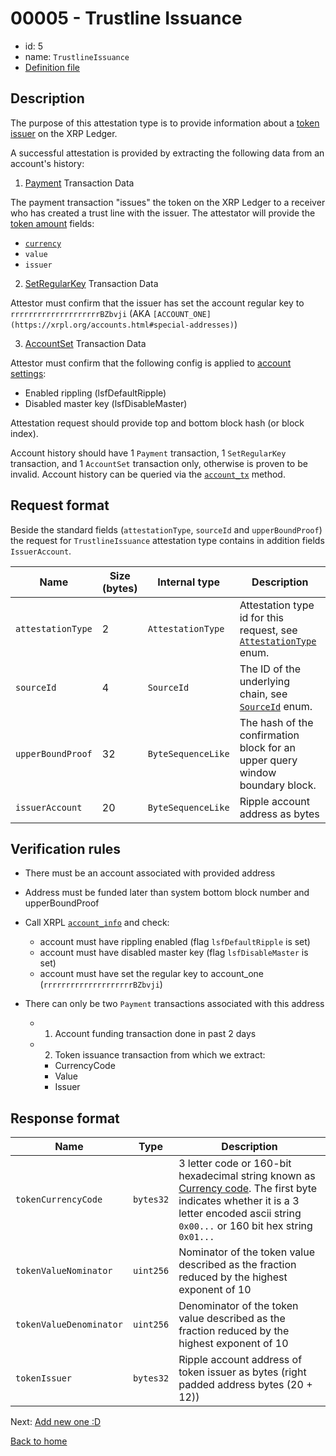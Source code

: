 # 00005 - Trustline Issuance

- id: 5
- name: `TrustlineIssuance`
- [Definition file](https://github.com/flare-foundation/attestation-client/blob/main/lib/verification/attestation-types/t-00005-trustline-issuance.ts)

## Description

The purpose of this attestation type is to provide information about a [token issuer](https://xrpl.org/trust-lines-and-issuing.html) on the XRP Ledger.

A successful attestation is provided by extracting the following data from an account's history:

1. [Payment](https://xrpl.org/payment.html) Transaction Data

The payment transaction "issues" the token on the XRP Ledger to a receiver who has created a trust line with the issuer. The attestator will provide the [token amount](https://xrpl.org/currency-formats.html#token-amounts) fields:

- [`currency`](https://xrpl.org/currency-formats.html#currency-codes)
- `value`
- `issuer`

2. [SetRegularKey](https://xrpl.org/setregularkey.html) Transaction Data

Attestor must confirm that the issuer has set the account regular key to `rrrrrrrrrrrrrrrrrrrrBZbvji` (AKA `[ACCOUNT_ONE](https://xrpl.org/accounts.html#special-addresses)`)

3. [AccountSet](https://xrpl.org/accountset.html) Transaction Data

Attestor must confirm that the following config is applied to [account settings](https://xrpl.org/accountroot.html#accountroot-flags):

- Enabled rippling (lsfDefaultRipple)
- Disabled master key (lsfDisableMaster)

Attestation request should provide top and bottom block hash (or block index).

Account history should have 1 `Payment` transaction, 1 `SetRegularKey` transaction, and 1 `AccountSet` transaction only, otherwise is proven to be invalid. Account history can be queried via the [`account_tx`]((https://xrpl.org/account_tx.html)) method.

## Request format

Beside the standard fields (`attestationType`, `sourceId` and `upperBoundProof`) the request for `TrustlineIssuance` attestation type contains in addition fields `IssuerAccount`.

| Name              | Size (bytes) | Internal type      | Description                                                                  |
| ----------------- | ------------ | ------------------ | ---------------------------------------------------------------------------- |
| `attestationType` | 2            | `AttestationType`  | Attestation type id for this request, see [`AttestationType`](./enums.md#attestation-type) enum.            |
| `sourceId`        | 4            | `SourceId`         | The ID of the underlying chain, see [`SourceId`](./enums.md#source-id) enum.                         |
| `upperBoundProof` | 32           | `ByteSequenceLike` | The hash of the confirmation block for an upper query window boundary block. |
| `issuerAccount`   | 20           | `ByteSequenceLike` | Ripple account address as bytes                                           |

## Verification rules

- There must be an account associated with provided address
- Address must be funded later than system bottom block number and upperBoundProof
- Call XRPL [`account_info`](https://xrpl.org/account_info.html) and check:
 
  - account must have rippling enabled (flag `lsfDefaultRipple` is set)
  - account must have disabled master key (flag `lsfDisableMaster` is set)
  - account must have set the regular key to account_one (`rrrrrrrrrrrrrrrrrrrrBZbvji`)

- There can only be two `Payment` transactions associated with this address
  - 1. Account funding transaction done in past 2 days
  - 2. Token issuance transaction from which we extract:
    - CurrencyCode
    - Value
    - Issuer

## Response format

| Name                   | Type         | Description                                                 |
| ---------------------- | ------------ | ----------------------------------------------------------- |
| `tokenCurrencyCode`    | `bytes32`    | 3 letter code or 160-bit hexadecimal string known as [Currency code](https://xrpl.org/currency-formats.html#currency-codes). The first byte indicates whether it is a 3 letter encoded ascii string `0x00...` or 160 bit hex string `0x01...`  |
| `tokenValueNominator`  | `uint256`    | Nominator of the token value described as the fraction reduced by the highest exponent of 10           |
| `tokenValueDenominator`| `uint256`    | Denominator of the token value described as the fraction reduced by the highest exponent of 10         |
| `tokenIssuer`          | `bytes32`    | Ripple account address of token issuer as bytes (right padded address bytes (20 + 12)) |

Next: [Add new one :D](../README.md)

[Back to home](../README.md)
